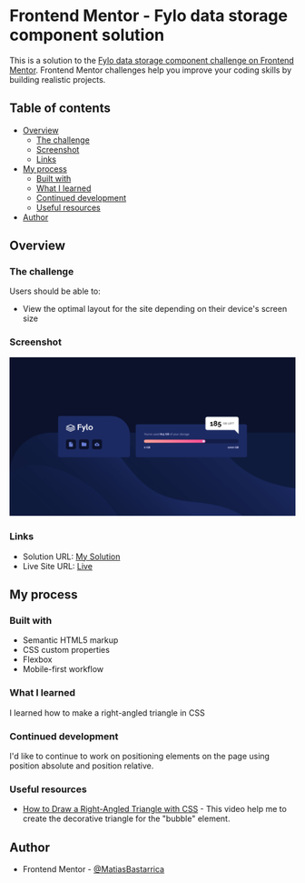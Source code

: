 # Frontend Mentor - Fylo data storage component solution

This is a solution to the [Fylo data storage component challenge on Frontend Mentor](https://www.frontendmentor.io/challenges/fylo-data-storage-component-1dZPRbV5n). Frontend Mentor challenges help you improve your coding skills by building realistic projects.

## Table of contents

- [Overview](#overview)
  - [The challenge](#the-challenge)
  - [Screenshot](#screenshot)
  - [Links](#links)
- [My process](#my-process)
  - [Built with](#built-with)
  - [What I learned](#what-i-learned)
  - [Continued development](#continued-development)
  - [Useful resources](#useful-resources)
- [Author](#author)

## Overview

### The challenge

Users should be able to:

- View the optimal layout for the site depending on their device's screen size

### Screenshot

![](./screenshot.png)

### Links

- Solution URL: [My Solution](https://www.frontendmentor.io/solutions/fylo-data-storage-component-mb-NUAnHuL9LQ)
- Live Site URL: [Live](https://matiasbastarrica.github.io/fylo-data-storage-component/)

## My process

### Built with

- Semantic HTML5 markup
- CSS custom properties
- Flexbox
- Mobile-first workflow

### What I learned

I learned how to make a right-angled triangle in CSS

### Continued development

I'd like to continue to work on positioning elements on the page using position absolute and position relative.

### Useful resources

- [How to Draw a Right-Angled Triangle with CSS](https://www.youtube.com/watch?v=tTNxykEAPpA) - This video help me to create the decorative triangle for the "bubble" element.

## Author

- Frontend Mentor - [@MatiasBastarrica](https://www.frontendmentor.io/profile/MatiasBastarrica)
